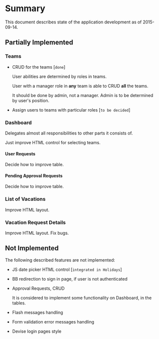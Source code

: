 #   Summary
This document describes state of the application development as of 2015-09-14.


##  Partially Implemented

### Teams
  - CRUD for the teams [`done`]

    User abilities are determined by roles in teams.

    User with a manager role in **any** team is able to CRUD **all** the teams.

    It should be done by admin, not a manager. Admin is to be determined by user's position.

  - Assign users to teams with particular roles [`to be decided`]

### Dashboard
Delegates almost all responsibilities to other parts it consists of.

Just improve HTML control for selecting teams.

#### User Requests
Decide how to improve table.

#### Pending Approval Requests
Decide how to improve table.


### List of Vacations
Improve HTML layout.


### Vacation Request Details
Improve HTML layout.
Fix bugs.


##  Not Implemented
The following described features are not implemented:
  - JS date picker HTML control [`integrated in Holidays`]
  - BB redirection to sign in page, if user is not authenticated
  - Approval Requests, CRUD

    It is considered to implement some functionality on Dashboard, in the tables.

  - Flash messages handling
  - Form validation error messages handling
  - Devise login pages style
